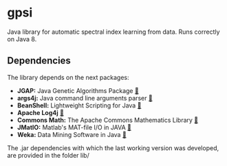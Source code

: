 # gpsi

Java library for automatic spectral index learning from data. Runs correctly on Java 8.

## Dependencies

The library depends on the next packages:

+ **JGAP:** Java Genetic Algorithms Package [:link:](http://jgap.sourceforge.net/)
+ **args4j:** Java command line arguments parser [:link:](http://args4j.kohsuke.org/)
+ **BeanShell:** Lightweight Scripting for Java [:link:](http://www.beanshell.org/)
+ **Apache Log4j** [:link:](https://logging.apache.org/log4j/)
+ **Commons Math:** The Apache Commons Mathematics Library [:link:](http://commons.apache.org/proper/commons-math/)
+ **JMatIO:** Matlab's MAT-file I/O in JAVA [:link:](https://sourceforge.net/projects/jmatio/)
+ **Weka:** Data Mining Software in Java [:link:](http://www.cs.waikato.ac.nz/ml/weka/)

The .jar dependencies with which the last working version was developed, are provided in the folder lib/

